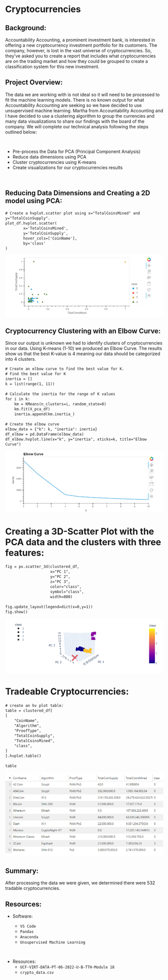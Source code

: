 # Cryptocurrencies

## Background:

Accountability Accounting, a prominent investment bank, is interested in offering a new cryptocurrency investment portfolio for its customers. The company, however, is lost in the vast universe of cryptocurrencies. So, they’ve asked you to create a report that includes what cryptocurrencies are on the trading market and how they could be grouped to create a classification system for this new investment.

## Project Overview: 

The data we are working with is not ideal so it will need to be processed to fit the machine learning models. There is no known output for what Accountability Accounting are seeking so we have decided to use unsupervised machine learning. Martha from Accountability Accounting and I have decided to use a clustering algorithm to group the currencies and many data visualizations to share our findings with the board of the company. We will complete our technical analysis following the steps outlined below:

<br>

- Pre-process the Data for PCA (Principal Component Analysis)
- Reduce data dimensions using PCA
- Cluster cryptocurrencies using K-means
- Create visualizations for our cryptocurrencies results

<br>

## Reducing Data Dimensions and Creating a 2D model using PCA:

    # Create a hvplot.scatter plot using x="TotalCoinsMined" and y="TotalCoinSupply".
    plot_df.hvplot.scatter(
            x='TotalCoinsMined',
            y='TotalCoinSupply',
            hover_cols=['CoinName'],
            by='class'
    )
    


<img src= Images/2d_model.png>

<br>

## Cryptocurrency Clustering with an Elbow Curve:

Since our output is unknown we had to identify clusters of cryptocurrencies in our data. Using K-means (1-10) we produced an Elbow Curve. The results show us that the best K-value is 4 meaning our data should be categorized into 4 clusters.

    # Create an elbow curve to find the best value for K.
    # Find the best value for K
    inertia = []
    k = list(range(1, 11))

    # Calculate the inertia for the range of K values
    for i in k:
        km = KMeans(n_clusters=i, random_state=0)
        km.fit(X_pca_df)
        inertia.append(km.inertia_)

    # Create the elbow curve
    elbow_data = {"k": k, "inertia": inertia}
    df_elbow = pd.DataFrame(elbow_data)
    df_elbow.hvplot.line(x="k", y="inertia", xticks=k, title="Elbow Curve")




<img src= Images/elbow_curve.png>


# Creating a 3D-Scatter Plot with the PCA data and the clusters with three features:

    fig = px.scatter_3d(clustered_df, 
                        x="PC 1", 
                        y="PC 2", 
                        z="PC 3", 
                        color="class", 
                        symbol="class",
                        width=800)

    fig.update_layout(legend=dict(x=0,y=1))
    fig.show()

<img src= Images/3d_scatterplot.png>


# Tradeable Cryptocurrencies:

    # create an hv plot table:
    table = clustered_df[
    [
        "CoinName",
        "Algorithm",
        "ProofType",
        "TotalCoinSupply",
        "TotalCoinsMined",
        "class",
    ]
    ].hvplot.table()

    table

<img src= Images/hvplot_table.png>





<br>

## Summary:
After processing the data we were given, we determined there were 532 tradable cryptocurrencies.
## Resources:

- Software:

    - `VS Code`
    - `Pandas`
    - `Anaconda`
    - `Unsupervised Machine Learning`

<br>

- Resources:
    - `UCF-VIRT-DATA-PT-06-2022-U-B-TTH-Module 18`
    - `crypto_data.csv`
  